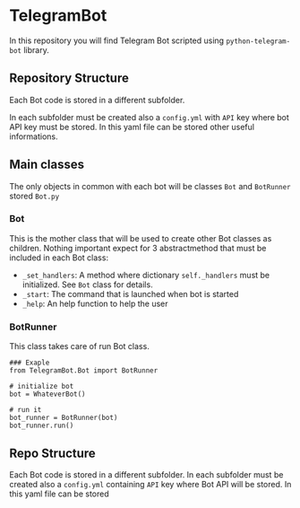 # TelegramBot

In this repository you will find Telegram Bot scripted using `python-telegram-bot` library.

## Repository Structure
Each Bot code is stored in a different subfolder.

In each subfolder must be created also a `config.yml` with `API` key where bot API key must be stored.
In this yaml file can be stored other useful informations.


## Main classes
The only objects in common with each bot will be classes `Bot` and `BotRunner` stored `Bot.py`

### Bot
This is the mother class that will be used to create other Bot classes as children.
Nothing important expect for 3 abstractmethod that must be included in each Bot class:
- `_set_handlers`:
    A method where dictionary `self._handlers` must be initialized. See `Bot` class for details.
- `_start`:
    The command that is launched when bot is started
- `_help`:
    An help function to help the user


### BotRunner
This class takes care of run Bot class.


```
### Exaple
from TelegramBot.Bot import BotRunner

# initialize bot
bot = WhateverBot()

# run it
bot_runner = BotRunner(bot)
bot_runner.run()

```


## Repo Structure
Each Bot code is stored in a different subfolder.
In each subfolder must be created also a `config.yml` containing `API` key where Bot API will be stored.
In this yaml file can be stored 
